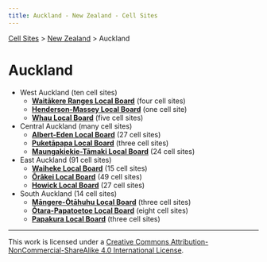 ```yaml
---
title: Auckland - New Zealand - Cell Sites
---
```


[Cell Sites](../../) > [New Zealand](../) > Auckland

# Auckland

* West Auckland (ten cell sites)
  * **[Waitākere Ranges Local Board](waitākere-ranges)** (four cell sites)
  * **[Henderson-Massey Local Board](henderson-massey)** (one cell site)
  * **[Whau Local Board](whau)** (five cell sites)
* Central Auckland (many cell sites)
  * **[Albert-Eden Local Board](albert-eden)** (27 cell sites)
  * **[Puketāpapa Local Board](puketāpapa)** (three cell sites)
  * **[Maungakiekie-Tāmaki Local Board](maungakiekie-tāmaki)** (24 cell sites)
* East Auckland (91 cell sites)
  * **[Waiheke Local Board](waiheke)** (15 cell sites)
  * **[Ōrākei Local Board](ōrākei)** (49 cell sites)
  * **[Howick Local Board](howick)** (27 cell sites)
* South Auckland (14 cell sites)
  * **[Māngere-Ōtāhuhu Local Board](māngere-ōtāhuhu)** (three cell sites)
  * **[Ōtara-Papatoetoe Local Board](ōtara-papatoetoe)** (eight cell sites)
  * **[Papakura Local Board](papakura)** (three cell sites)

---

This work is licensed under a [Creative Commons Attribution-NonCommercial-ShareAlike 4.0 International License](http://creativecommons.org/licenses/by-nc-sa/4.0/).
